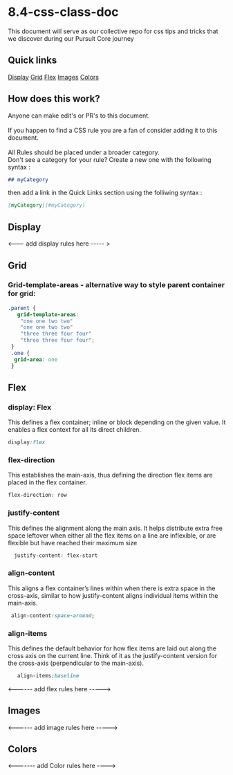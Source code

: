 # 8.4-css-class-doc

This document will serve as our collective repo for css tips and tricks that we discover during our Pursuit Core journey
## Quick links
[Display](#Display)
[Grid](#Grid)
[Flex](#Flex)
[Images](#Images)
[Colors](#Colors)
 
## How does this work?
Anyone can make edit's or PR's to this document.  
<br> 
If you happen to find a CSS rule you are a fan of consider adding it to this document.  
<br>
All Rules should be placed under a broader category. 
<br>
Don't see a category for your rule?  Create a new one with the following syntax :

```md 
## myCategory
```
then add a link in the Quick Links section using the folliwing syntax :
```md
[myCategory](#myCategory)
```



## Display
<--- add display rules here ----- >

## Grid
### Grid-template-areas - alternative way to style parent container for grid:

```css
.parent {
   grid-template-areas: 
    "one one two two"
    "one one two two"
    "three three four four"
    "three three four four";
 }
 .one {
  grid-area: one
 }
```
## Flex 

### display: Flex
This defines a flex container; inline or block depending on the given value. It enables a flex context for all its direct children.

```css
display:flex
```

### flex-direction
This establishes the main-axis, thus defining the direction flex items are placed in the flex container.

```css
flex-direction: row 
```

### justify-content
This defines the alignment along the main axis. It helps distribute extra free space leftover when either all the flex items on a line are inflexible, or are flexible but have reached their maximum size
```css
  justify-content: flex-start
```
### align-content
This aligns a flex container’s lines within when there is extra space in the cross-axis, similar to how justify-content aligns individual items within the main-axis.
```css
 align-content:space-around;
```

### align-items
This defines the default behavior for how flex items are laid out along the cross axis on the current line. Think of it as the justify-content version for the cross-axis (perpendicular to the main-axis).

```css
   align-items:baseline
```

<------ add flex rules here ----->

## Images 
<------ add image rules here -----> 

## Colors

<------- add Color rules here ----> 
